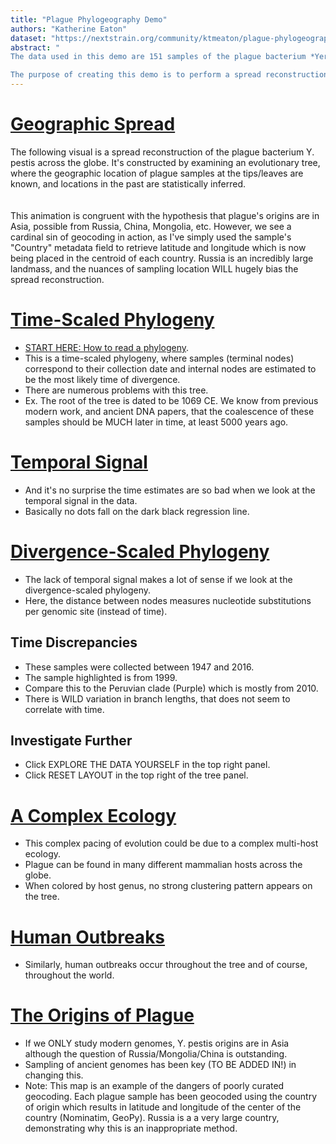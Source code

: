 ```yaml
---
title: "Plague Phylogeography Demo"
authors: "Katherine Eaton"
dataset: "https://nextstrain.org/community/ktmeaton/plague-phylogeography/plague150Remote?d=map"
abstract: "
The data used in this demo are 151 samples of the plague bacterium *Yersinia pestis* which were submitted for genome sequencing and made publicly accessible through NCBI. There are many more samples publicly available, I simply selected those with the best available metadata.

The purpose of creating this demo is to perform a spread reconstruction… and then immediately critique it and tear it apart. I’ve found that interactive visuals spark inventive questions which often lead to productive conversations. Therefore, the content displayed here is for testing display purposes only. It is not intended for scientific interpretation, as the results are known to contain substantial and technical artifacts."
---
```


<!-- This is left-side text 1-->
# [Geographic Spread](https://nextstrain.org/community/ktmeaton/plague-phylogeography/plague150Remote?d=map&animate=1400-01-01,2017-01-01,0,1,30000)
The following visual is a spread reconstruction of the plague bacterium Y. pestis across the globe. It's constructed by examining an evolutionary tree, where the geographic location of plague samples at the tips/leaves are known, and locations in the past are statistically inferred.  
<br/><br/>
This animation is congruent with the hypothesis that plague's origins are in Asia, possible from Russia, China, Mongolia, etc. However, we see a cardinal sin of geocoding in action, as I've simply used the sample's "Country" metadata field to retrieve latitude and longitude which is now being placed in the centroid of each country. Russia is an incredibly large landmass, and the nuances of sampling location WILL hugely bias the spread reconstruction.

<!-- This is left-side text 1-->
# [Time-Scaled Phylogeny](https://nextstrain.org/community/ktmeaton/plague-phylogeography/plague150Remote?d=tree&m=time)
* [START HERE: How to read a phylogeny](https://nextstrain.org/narratives/trees-background/).  
* This is a time-scaled phylogeny, where samples (terminal nodes) correspond to their collection date and internal nodes are estimated to be the most likely time of divergence.  
* There are numerous problems with this tree.  
* Ex. The root of the tree is dated to be 1069 CE. We know from previous modern work, and ancient DNA papers, that the coalescence of these samples should be MUCH later in time, at least 5000 years ago.

<!-- This is left-side text 2-->
# [Temporal Signal](https://nextstrain.org/community/ktmeaton/plague-phylogeography/plague150Remote?d=tree&l=clock&m=time)
* And it's no surprise the time estimates are so bad when we look at the temporal signal in the data.
* Basically no dots fall on the dark black regression line.

<!-- This is left-side text 1-->
# [Divergence-Scaled Phylogeny](https://nextstrain.org/community/ktmeaton/plague-phylogeography/plague150Remote?d=tree&m=div&s=GCA_001601675.1_ASM160167v1_genomic)
* The lack of temporal signal makes a lot of sense if we look at the divergence-scaled phylogeny.
* Here, the distance between nodes measures nucleotide substitutions per genomic site (instead of time).
## Time Discrepancies
* These samples were collected between 1947 and 2016.
* The sample highlighted is from 1999.
* Compare this to the Peruvian clade (Purple) which is mostly from 2010.
* There is WILD variation in branch lengths, that does not seem to correlate with time.
## Investigate Further
* Click EXPLORE THE DATA YOURSELF in the top right panel.
* Click RESET LAYOUT in the top right of the tree panel.

# [A Complex Ecology](https://nextstrain.org/community/ktmeaton/plague-phylogeography/plague150Remote?d=tree,map&c=host&legend=open)
* This complex pacing of evolution could be due to a complex multi-host ecology.
* Plague can be found in many different mammalian hosts across the globe.
* When colored by host genus, no strong clustering pattern appears on the tree.

# [Human Outbreaks](https://nextstrain.org/community/ktmeaton/plague-phylogeography/plague150Remote?c=host&d=tree,map&f_host=Homo&legend=closed)
* Similarly, human outbreaks occur throughout the tree and of course, throughout the world.

<!-- This is left-side text 3-->
# [The Origins of Plague](https://nextstrain.org/community/ktmeaton/plague-phylogeography/plague150Remote?d=map&animate=1400-01-01,1675-01-01,1,1,30000)
* If we ONLY study modern genomes, Y. pestis origins are in Asia although the question of Russia/Mongolia/China is outstanding.
* Sampling of ancient genomes has been key (TO BE ADDED IN!) in changing this.
* Note: This map is an example of the dangers of poorly curated geocoding. Each plague sample has been geocoded using the country of origin which results in latitude and longitude of the center of the country (Nominatim, GeoPy). Russia is a a very large country, demonstrating why this is an inappropriate method.
